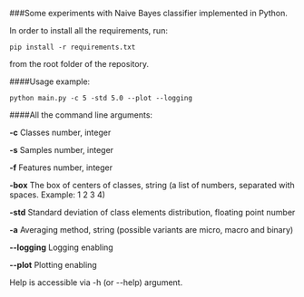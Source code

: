 ###Some experiments with Naive Bayes classifier implemented in Python.

In order to install all the requirements, run:
```
pip install -r requirements.txt
```
from the root folder of the repository.

####Usage example:
```
python main.py -c 5 -std 5.0 --plot --logging
```

####All the command line arguments:

**-c** Classes number, integer

**-s** Samples number, integer

**-f** Features number, integer

**-box** The box of centers of classes, string (a list of numbers, separated with spaces. Example: 1 2 3 4)

**-std** Standard deviation of class elements distribution, floating point number

**-a** Averaging method, string (possible variants are micro, macro and binary)

**--logging** Logging enabling

**--plot** Plotting enabling

Help is accessible via -h (or --help) argument.
